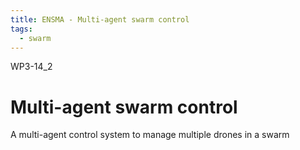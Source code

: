 ```yaml
---
title: ENSMA - Multi-agent swarm control
tags:
  - swarm
---
```


WP3-14_2

# Multi-agent swarm control

A multi-agent control system to manage multiple drones in a swarm
